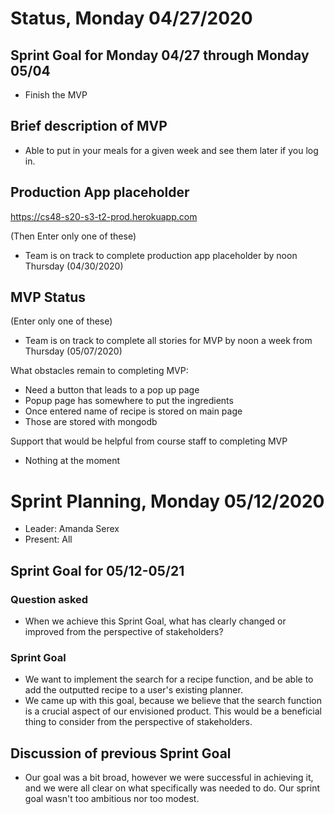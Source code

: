 # Status, Monday 04/27/2020

## Sprint Goal for Monday 04/27 through Monday 05/04

- Finish the MVP

## Brief description of MVP

* Able to put in your meals for a given week and see them later if you log in.

## Production App placeholder

https://cs48-s20-s3-t2-prod.herokuapp.com

(Then Enter only one of these)

- Team is on track to complete production app placeholder by noon Thursday (04/30/2020)

## MVP Status

(Enter only one of these)

* Team is on track to complete all stories for MVP by noon a week from Thursday (05/07/2020)

What obstacles remain to completing MVP:
* Need a button that leads to a pop up page
* Popup page has somewhere to put the ingredients
* Once entered name of recipe is stored on main page
* Those are stored with mongodb

Support that would be helpful from course staff to completing MVP
* Nothing at the moment

# Sprint Planning, Monday 05/12/2020
* Leader: Amanda Serex
* Present: All

## Sprint Goal for 05/12-05/21
  
### Question asked
* When we achieve this Sprint Goal, what has clearly changed or improved from the perspective of stakeholders?

### Sprint Goal
* We want to implement the search for a recipe function, and be able to add the outputted recipe to a user's existing planner.
* We came up with this goal, because we believe that the search function is a crucial aspect of our envisioned product. This would be a beneficial thing to consider from the perspective of stakeholders.
  
## Discussion of previous Sprint Goal
* Our goal was a bit broad, however we were successful in achieving it, and we were all clear on what specifically was needed to do. Our sprint goal wasn't too ambitious nor too modest.

